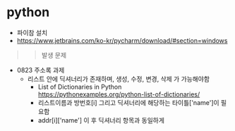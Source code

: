 # python
- 파이참 설치
- https://www.jetbrains.com/ko-kr/pycharm/download/#section=windows

>> 발생 문제
- 0823 주소록 과제
  - 리스트 안에 딕셔너리가 존재하며, 생성, 수정, 변경, 삭제 가 가능해야함
    - List of Dictionaries in Python https://pythonexamples.org/python-list-of-dictionaries/
    - 리스트이름과 방번호[i] 그리고 딕셔너리에 해당하는 타이틀['name']이 필요함
    - addr[i]['name'] 이 후 딕셔너리 항목과 동일하게 

